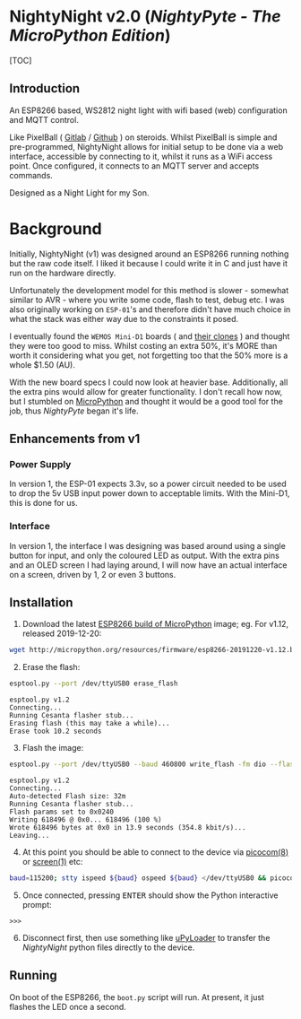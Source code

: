 # NightyNight v2.0 (*NightyPyte - The MicroPython Edition*) #

[TOC]

## Introduction ##

An ESP8266 based, WS2812 night light with wifi based (web) configuration and
MQTT control.

Like PixelBall ( [Gitlab](https://gitlab.com/krayon/pixelball) /
[Github](https://github.com/krayon/pixelball) ) on steroids. Whilst PixelBall
is simple and pre-programmed, NightyNight allows for initial setup to be done
via a web interface, accessible by connecting to it, whilst it runs as a WiFi
access point. Once configured, it connects to an MQTT server and accepts
commands.

Designed as a Night Light for my Son.

# Background

Initially, NightyNight (v1) was designed around an ESP8266 running nothing but
the raw code itself. I liked it because I could write it in C and just have it
run on the hardware directly.

Unfortunately the development model for this method is slower - somewhat
similar to AVR - where you write some code, flash to test, debug etc. I was
also originally working on `ESP-01`'s and therefore didn't have much choice in
what the stack was either way due to the constraints it posed.

I eventually found the `WEMOS Mini-D1` boards ( and
[their clones](https://hackaday.com/2017/05/15/attack-on-the-clones-a-review-of-two-common-esp8266-mini-d1-boards/)
) and thought they were too good to miss. Whilst costing an extra 50%, it's
MORE than worth it considering what you get, not forgetting too that the 50%
more is a whole $1.50 (AU).

With the new board specs I could now look at heavier base. Additionally, all
the extra pins would allow for greater functionality. I don't recall how now,
but I stumbled on
[MicroPython](https://micropython.org/)
and thought it would be a good tool for the job, thus *NightyPyte* began
it's life.

## Enhancements from v1 ##

### Power Supply ###

In version 1, the ESP-01 expects 3.3v, so a power circuit needed to be used to
drop the 5v USB input power down to acceptable limits. With the Mini-D1, this
is done for us.

### Interface ###

In version 1, the interface I was designing was based around using a single
button for input, and only the coloured LED as output. With the extra pins and
an OLED screen I had laying around, I will now have an actual interface on a
screen, driven by 1, 2 or even 3 buttons.

## Installation ##

1. Download the latest
[ESP8266 build of MicroPython](http://micropython.org/download#esp8266)
image; eg. For v1.12, released 2019-12-20:

```bash
wget http://micropython.org/resources/firmware/esp8266-20191220-v1.12.bin
```

2. Erase the flash:

```bash
esptool.py --port /dev/ttyUSB0 erase_flash
```
```
esptool.py v1.2
Connecting...
Running Cesanta flasher stub...
Erasing flash (this may take a while)...
Erase took 10.2 seconds
```

3. Flash the image:

```bash
esptool.py --port /dev/ttyUSB0 --baud 460800 write_flash -fm dio --flash_size=detect 0 esp8266-20191220-v1.12.bin
```
```
esptool.py v1.2
Connecting...
Auto-detected Flash size: 32m
Running Cesanta flasher stub...
Flash params set to 0x0240
Writing 618496 @ 0x0... 618496 (100 %)
Wrote 618496 bytes at 0x0 in 13.9 seconds (354.8 kbit/s)...
Leaving...
```

4. At this point you should be able to connect to the device via 
[picocom(8)](https://linux.die.net/man/8/picocom)
or
[screen(1)](https://linux.die.net/man/1/screen)
etc:

```bash
baud=115200; stty ispeed ${baud} ospeed ${baud} </dev/ttyUSB0 && picocom -i --baud ${baud} --imap lfcrlf /dev/ttyUSB0
```

5. Once connected, pressing <kbd>ENTER</kbd> should show the Python interactive prompt:

```
>>> 
```

6. Disconnect first, then use something like
[uPyLoader](https://github.com/BetaRavener/uPyLoader/)
to transfer the *NightyNight* python files directly to the device.

## Running ##

On boot of the ESP8266, the `boot.py` script will run. At present, it just
flashes the LED once a second.

[//]: # ( vim: set ts=4 sw=4 et cindent tw=80 ai si syn=markdown ft=markdown: )
